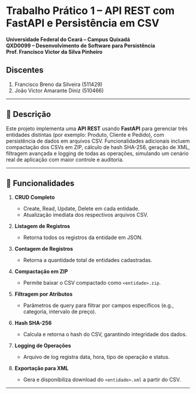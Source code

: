 # Trabalho Prático 1 – API REST com FastAPI e Persistência em CSV

**Universidade Federal do Ceará – Campus Quixadá**  
**QXD0099 – Desenvolvimento de Software para Persistência**  
**Prof. Francisco Victor da Silva Pinheiro**


## Discentes
1. Francisco Breno da Silveira (511429)
2. João Victor Amarante Diniz (510466)

---

## 📄 Descrição

Este projeto implementa uma **API REST** usando **FastAPI** para gerenciar três entidades distintas (por exemplo: Produto, Cliente e Pedido), com persistência de dados em arquivos CSV. Funcionalidades adicionais incluem compactação dos CSVs em ZIP, cálculo de hash SHA-256, geração de XML, filtragem avançada e logging de todas as operações, simulando um cenário real de aplicação com maior controle e auditoria.

---

## 🚀 Funcionalidades

1. **CRUD Completo**  
   - Create, Read, Update, Delete em cada entidade.  
   - Atualização imediata dos respectivos arquivos CSV.  

2. **Listagem de Registros**  
   - Retorna todos os registros da entidade em JSON.  

3. **Contagem de Registros**  
   - Retorna a quantidade total de entidades cadastradas.  

4. **Compactação em ZIP**  
   - Permite baixar o CSV compactado como `<entidade>.zip`.  

5. **Filtragem por Atributos**  
   - Parâmetros de query para filtrar por campos específicos (e.g., categoria, intervalo de preço).  

6. **Hash SHA-256**  
   - Calcula e retorna o hash do CSV, garantindo integridade dos dados.  

7. **Logging de Operações**  
   - Arquivo de log registra data, hora, tipo de operação e status.  

8. **Exportação para XML**  
   - Gera e disponibiliza download do `<entidade>.xml` a partir do CSV.

---



